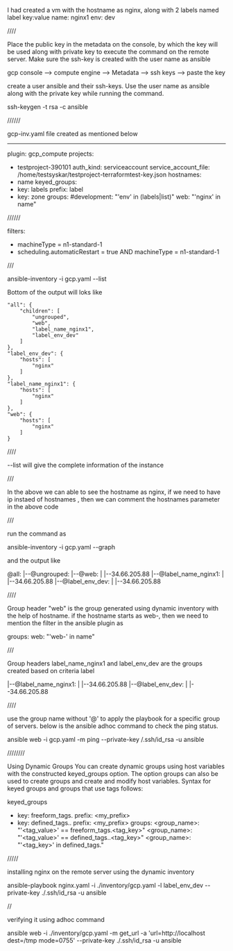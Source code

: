 I had created a vm with the hostname as nginx, along with 2 labels named 
label key:value
name: nginx1
env: dev

////

Place the public key in the metadata on the console, by which the key will be used along with private key to execute the command on the remote server. Make sure the ssh-key is created with the user name as ansible

gcp console --> compute engine --> Metadata --> ssh keys --> paste the key


create a user ansible and their ssh-keys. Use the user name as ansible along with the private key while running the command. 

ssh-keygen -t rsa -c ansible

//////

gcp-inv.yaml file created as mentioned below

---
plugin: gcp_compute
projects:
  - testproject-390101
auth_kind: serviceaccount
service_account_file: /home/testsyskar/testproject-terraformtest-key.json
hostnames:
  - name
keyed_groups:
  - key: labels
    prefix: label
  - key: zone
groups:
  #development: "'env' in (labels|list)"
  web: "'nginx' in name"

//////  

filters:
  - machineType = n1-standard-1
  - scheduling.automaticRestart = true AND machineType = n1-standard-1

///



ansible-inventory -i gcp.yaml  --list

Bottom of the output will loks like 

    "all": {
        "children": [
            "ungrouped",
            "web",
            "label_name_nginx1",
            "label_env_dev"
        ]
    },
    "label_env_dev": {
        "hosts": [
            "nginx"
        ]
    },
    "label_name_nginx1": {
        "hosts": [
            "nginx"
        ]
    },
    "web": {
        "hosts": [
            "nginx"
        ]
    }

////

--list will give the complete information of the instance

/// 

In the above we can able to see the hostname as nginx, if we need to have ip instaed of hostnames , then we can comment the hostnames parameter in the above code 

///

run the command as 

ansible-inventory -i gcp.yaml  --graph

and the output like 

@all:
  |--@ungrouped:
  |--@web:
  |  |--34.66.205.88
  |--@label_name_nginx1:
  |  |--34.66.205.88
  |--@label_env_dev:
  |  |--34.66.205.88
  
////

Group header "web" is the group generated using dynamic inventory with the help of hostname. if the hostname starts as web-, then we need to mention the filter in the ansible plugin as 

groups:
  web: "'web-' in name"
  

///

Group headers label_name_nginx1 and label_env_dev are the groups created based on criteria label


  |--@label_name_nginx1:
  |  |--34.66.205.88
  |--@label_env_dev:
  |  |--34.66.205.88
  
  
////

use the group name without '@' to apply the playbook for a specific group of servers. below is the ansible adhoc command to check the ping status. 




ansible web -i gcp.yaml -m ping --private-key /.ssh/id_rsa  -u ansible




////////


Using Dynamic Groups
You can create dynamic groups using host variables with the constructed keyed_groups option. The option groups can also be used to create groups and create and modify host variables. Syntax for keyed groups and groups that use tags follows:

keyed_groups
- key: freeform_tags.<tag key>
  prefix: <my_prefix>
- key: defined_tags.<namespace>.<tag key>
  prefix: <my_prefix>
groups:
  <group_name>: "'<tag_value>' == freeform_tags.<tag_key>"
  <group_name>: "'<tag_value>' == defined_tags.<namespace>.<tag_key>"
  <group_name>: "'<tag_key>' in defined_tags.<namespace>"

/////

installing nginx on the remote server using the dynamic inventory 

ansible-playbook nginx.yaml  -i ./inventory/gcp.yaml -l label_env_dev --private-key ./.ssh/id_rsa  -u ansible

//

verifying it using adhoc command 

ansible web -i ./inventory/gcp.yaml -m get_url -a 'url=http://localhost dest=/tmp mode=0755' --private-key ./.ssh/id_rsa  -u ansible

